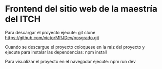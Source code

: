 # Frontend del sitio web de la maestría del ITCH

Para descargar el proyecto ejecute: git clone https://github.com/victorMRJDev/posgrado.git

Cuando se descargue el proyecto coloquese en la raiz del proyecto y ejecute para instalar las dependencias: npm install

Para visualizar el proyecto en el navegador ejecute: npm run dev
